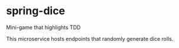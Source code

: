 # spring-dice
Mini-game that highlights TDD

This microservice hosts endpoints that randomly generate dice rolls.
